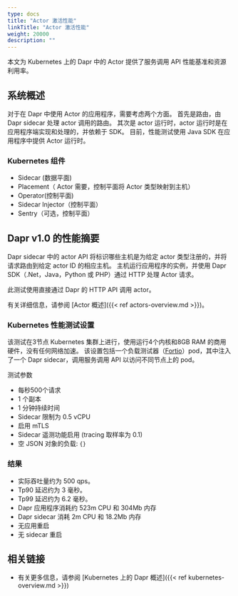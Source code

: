 ```yaml
---
type: docs
title: "Actor 激活性能"
linkTitle: "Actor 激活性能"
weight: 20000
description: ""
---
```


本文为 Kubernetes 上的 Dapr 中的 Actor 提供了服务调用 API 性能基准和资源利用率。

## 系统概述

对于在 Dapr 中使用 Actor 的应用程序，需要考虑两个方面。 首先是路由，由 Dapr sidecar 处理 actor 调用的路由。 其次是 actor 运行时，actor 运行时是在应用程序端实现和处理的，并依赖于 SDK。 目前，性能测试使用 Java SDK 在应用程序中提供 Actor 运行时。

### Kubernetes 组件

* Sidecar (数据平面)
* Placement（ Actor 需要，控制平面将 Actor 类型映射到主机）
* Operator(控制平面)
* Sidecar Injector（控制平面）
* Sentry（可选，控制平面）

## Dapr v1.0 的性能摘要

Dapr sidecar 中的 actor API 将标识哪些主机是为给定 actor 类型注册的，并将请求路由到给定 actor ID 的相应主机。 主机运行应用程序的实例，并使用 Dapr SDK（.Net，Java，Python 或 PHP）通过 HTTP 处理 Actor 请求。

此测试使用直接通过 Dapr 的 HTTP API 调用 actor。

有关详细信息，请参阅 [Actor 概述]({{< ref actors-overview.md >}})。

### Kubernetes 性能测试设置

该测试在3节点 Kubernetes 集群上进行，使用运行4个内核和8GB RAM 的商用硬件，没有任何网络加速。 该设置包括一个负载测试器（[Fortio](https://github.com/fortio/fortio)）pod，其中注入了一个 Dapr sidecar，调用服务调用 API 以访问不同节点上的 pod。

测试参数

* 每秒500个请求
* 1 个副本
* 1 分钟持续时间
* Sidecar 限制为 0.5 vCPU
* 启用 mTLS
* Sidecar 遥测功能启用 (tracing 取样率为 0.1)
* 空 JSON 对象的负载: `{}`

### 结果

* 实际吞吐量约为 500 qps。
* Tp90 延迟约为 3 毫秒。
* Tp99 延迟约为 6.2 毫秒。
* Dapr 应用程序消耗约 523m CPU 和 304Mb 内存
* Dapr sidecar 消耗 2m CPU 和 18.2Mb 内存
* 无应用重启
* 无 sidecar 重启

## 相关链接
* 有关更多信息，请参阅 [Kubernetes 上的 Dapr 概述]({{< ref kubernetes-overview.md >}})